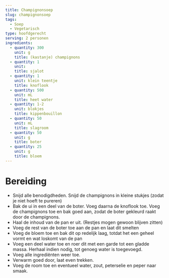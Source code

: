 ```yaml
---
title: Champignonsoep
slug: champignonsoep
tags: 
  - Soep
  - Vegetarisch
type: hoofdgerecht
serving: 2 personen
ingredients:
  - quantity: 300
    unit: g
    title: (kastanje) champignons
  - quantity: 1
    unit: 
    title: sjalot  
  - quantity: 1
    unit: klein teentje 
    title: knoflook
  - quantity: 500 
    unit: mL
    title: heet water
  - quantity: 1-2
    unit: blokjes
    title: kippenbouillon
  - quantity: 50
    unit: mL
    title: slagroom
  - quantity: 50
    unit: g
    title: boter
  - quantity: 25
    unit: g
    title: bloem
---
```


# Bereiding
- Snijd alle benodigdheden. Snijd de champignons in kleine stukjes (zodat je niet hoeft te pureren)
- Bak de ui in een deel van de boter. Voeg daarna de knoflook toe. Voeg de champignons toe en bak goed aan, zodat de boter gekleurd raakt door de champignons. 
- Haal de inhoud van de pan er uit. (Restjes mogen gewoon blijven zitten)
- Voeg de rest van de boter toe aan de pan en laat dit smelten
- Voeg de bloem toe en bak dit op redelijk laag, totdat het een geheel vormt en wat loskomt van de pan
- Voeg een deel water toe en roer dit met een garde tot een gladde massa. Herhaal indien nodig, tot genoeg water is toegevoegd.
- Voeg alle ingrediënten weer toe.
- Verwarm goed door, laat even trekken.
- Voeg de room toe en eventueel water, zout, peterselie en peper naar smaak.

